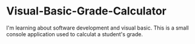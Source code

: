 Visual-Basic-Grade-Calculator
=============================
I'm learning about software development and visual basic. This is a small console application used to calculat a student's grade.
